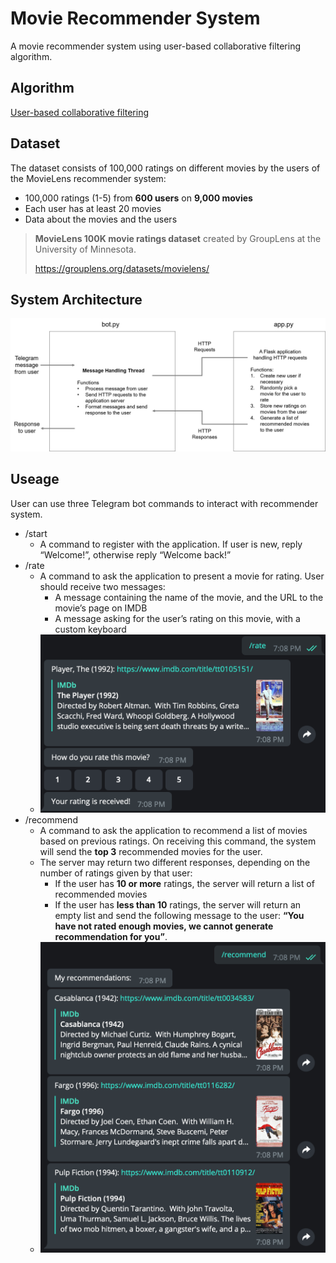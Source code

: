 # Movie Recommender System

A movie recommender system using user-based collaborative filtering algorithm.

## Algorithm

[User-based collaborative filtering](https://en.wikipedia.org/wiki/Collaborative_filtering)

## Dataset

The dataset consists of 100,000 ratings on different movies by the users of the MovieLens recommender system:

- 100,000 ratings (1-5) from **600 users** on **9,000 movies**
- Each user has at least 20 movies
- Data about the movies and the users

>
> **MovieLens 100K movie ratings dataset** created by GroupLens at the University of Minnesota.
>
> https://grouplens.org/datasets/movielens/

## System Architecture

![image-1](https://raw.githubusercontent.com/Paranoid-kid/Movie-Recommender-System/master/img/1.png)

## Useage

User can use three Telegram bot commands to interact with recommender system.

- /start
  - A command to register with the application. If user is new, reply “Welcome!”, otherwise reply “Welcome back!”
- /rate
  - A command to ask the application to present a movie for rating. User should receive two messages:
    - A message containing the name of the movie, and the URL to the movie’s page on IMDB
    - A message asking for the user’s rating on this movie, with a custom keyboard
  - ![image-2](https://raw.githubusercontent.com/Paranoid-kid/Movie-Recommender-System/master/img/2.png)
- /recommend
  - A command to ask the application to recommend a list of movies based on previous ratings. On receiving this command, the system will send the **top 3** recommended movies for the user.
  - The server may return two different responses, depending on the number of ratings given by that user:
    - If the user has **10 or more** ratings, the server will return a list of recommended movies
    - If the user has **less than 10** ratings, the server will return an empty list and send the following message to the user: **“You have not rated enough movies, we cannot generate recommendation for you”**.
  - ![image-3](https://raw.githubusercontent.com/Paranoid-kid/Movie-Recommender-System/master/img/3.png)